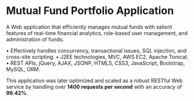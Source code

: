 # Mutual Fund Portfolio Application
A Web application that efficiently manages mutual funds with salient features of real-time financial analytics, role-based user management, and administration of funds. 

• Effectively handles concurrency, transactional issues, SQL injection, and cross-site scripting.
• J2EE technologies, MVC, AWS EC2, Apache Tomcat.
• REST APIs, jQuery, AJAX, JSONP, HTML5, CSS3, JavaScript, Bootstrap, MySQL, ORM.

This application was later optimized and scaled as a robust RESTful Web service by handling over **1400 requests per second** with an accuracy of **99.42%**.
